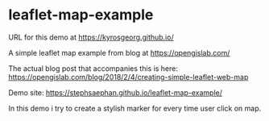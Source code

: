 # leaflet-map-example

URL for this demo at https://kyrosgeorg.github.io/

A simple leaflet map example from blog at https://opengislab.com/

The actual blog post that accompanies this is here: https://opengislab.com/blog/2018/2/4/creating-simple-leaflet-web-map

Demo site: https://stephsaephan.github.io/leaflet-map-example/

In this demo i try to create a stylish marker for every time user click on map.
